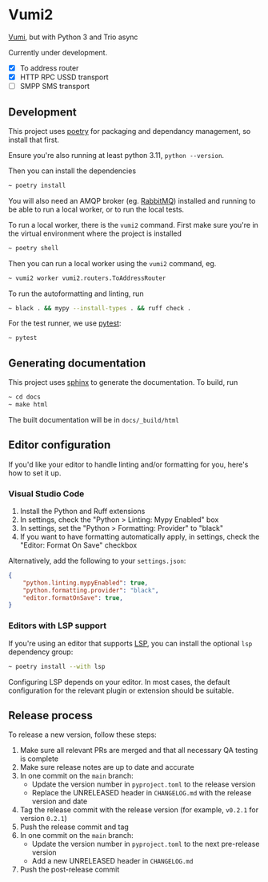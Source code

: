 # Vumi2
[Vumi](https://vumi.readthedocs.io/), but with Python 3 and Trio async

Currently under development.
- [x] To address router
- [x] HTTP RPC USSD transport
- [ ] SMPP SMS transport

## Development
This project uses [poetry](https://python-poetry.org/docs/#installation) for packaging and dependancy management, so install that first.

Ensure you're also running at least python 3.11, `python --version`.

Then you can install the dependencies
```bash
~ poetry install
```

You will also need an AMQP broker (eg. [RabbitMQ](https://www.rabbitmq.com/)) installed and running to be able to run a local worker, or to run the local tests.

To run a local worker, there is the `vumi2` command. First make sure you're in the virtual environment where the project is installed
```bash
~ poetry shell
```

Then you can run a local worker using the `vumi2` command, eg.
```bash
~ vumi2 worker vumi2.routers.ToAddressRouter
```

To run the autoformatting and linting, run
```bash
~ black . && mypy --install-types . && ruff check .
```

For the test runner, we use [pytest](https://docs.pytest.org/):
```bash
~ pytest
```

## Generating documentation
This project uses [sphinx](https://www.sphinx-doc.org/) to generate the documentation. To build, run
```bash
~ cd docs
~ make html
```
The built documentation will be in `docs/_build/html`

## Editor configuration

If you'd like your editor to handle linting and/or formatting for you, here's how to set it up.

### Visual Studio Code

1. Install the Python and Ruff extensions
1. In settings, check the "Python > Linting: Mypy Enabled" box
1. In settings, set the "Python > Formatting: Provider" to "black"
1. If you want to have formatting automatically apply, in settings, check the "Editor: Format On Save" checkbox

Alternatively, add the following to your `settings.json`:
```json
{
    "python.linting.mypyEnabled": true,
    "python.formatting.provider": "black",
    "editor.formatOnSave": true,
}
```

### Editors with LSP support

If you're using an editor that supports [LSP](https://microsoft.github.io/language-server-protocol/), you can install the optional `lsp` dependency group:
```bash
~ poetry install --with lsp
```

Configuring LSP depends on your editor. In most cases, the default configuration for the relevant plugin or extension should be suitable.

## Release process

To release a new version, follow these steps:

1. Make sure all relevant PRs are merged and that all necessary QA testing is complete
1. Make sure release notes are up to date and accurate
1. In one commit on the `main` branch:
   - Update the version number in `pyproject.toml` to the release version
   - Replace the UNRELEASED header in `CHANGELOG.md` with the release version and date
1. Tag the release commit with the release version (for example, `v0.2.1` for version `0.2.1`)
1. Push the release commit and tag
1. In one commit on the `main` branch:
   - Update the version number in `pyproject.toml` to the next pre-release version
   - Add a new UNRELEASED header in `CHANGELOG.md`
1. Push the post-release commit
